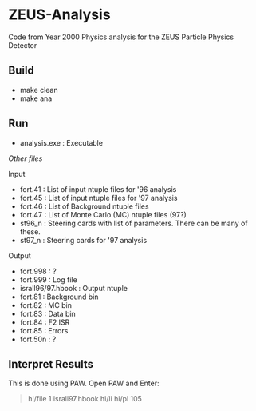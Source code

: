 # ZEUS-Analysis
Code from Year 2000 Physics analysis for the ZEUS Particle Physics Detector

## Build
 * make clean
 * make ana

## Run
* analysis.exe : Executable

_Other files_

Input
* fort.41 : List of input ntuple files for '96 analysis
* fort.45 : List of input ntuple files for '97 analysis
* fort.46 : List of Background ntuple files
* fort.47 : List of Monte Carlo (MC) ntuple files (97?)
* st96_n : Steering cards with list of parameters. There can be many of these.
* st97_n : Steering cards for '97 analysis

Output
* fort.998 : ?
* fort.999 : Log file
* israll96/97.hbook : Output ntuple
* fort.81 : Background bin
* fort.82 : MC bin
* fort.83 : Data bin
* fort.84 : F2 ISR 
* fort.85 : Errors
* fort.50n : ?

## Interpret Results

This is done using PAW. Open PAW and Enter:

>hi/file 1 israll97.hbook
>hi/li 
>hi/pl 105
